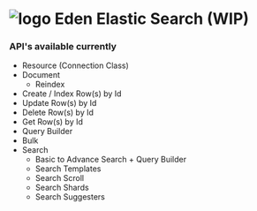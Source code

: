 ![logo](http://eden.openovate.com/assets/images/cloud-social.png) Eden Elastic Search (WIP)
====

### API's available currently
- Resource (Connection Class)
- Document
    - Reindex
- Create / Index Row(s) by Id
- Update Row(s) by Id
- Delete Row(s) by Id
- Get Row(s) by Id
- Query Builder
- Bulk
- Search
    - Basic to Advance Search + Query Builder
    - Search Templates
    - Search Scroll
    - Search Shards
    - Search Suggesters
